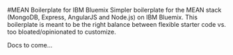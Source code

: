 #MEAN Boilerplate for IBM Bluemix
Simpler boilerplate for the MEAN stack (MongoDB, Express, AngularJS and Node.js) on IBM Bluemix. This boilerplate is meant to be the right balance between flexible starter code vs. too bloated/opinionated to customize.

Docs to come...